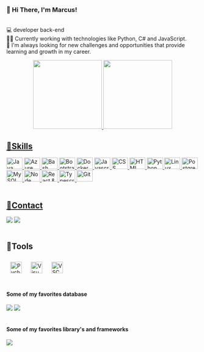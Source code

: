 ### 👋 Hi There, I'm Marcus!

 <br/> :computer: developer back-end
  <br/> 👨‍💻 Currently working with technologies like Python, C# and JavaScript. 
 <br/> :rocket:  I'm always looking for new challenges and opportunities that provide learning and growth in my career.

<div align="center">
  <a href="https://github.com/">
  <img height="180em" src="https://github-readme-stats.vercel.app/api?username=marcustorre5&show_icons=true&theme=dark&include_all_commits=true&count_private=true"/>
  <img height="180em" src="https://github-readme-stats.vercel.app/api/top-langs/?username=marcustorre5&layout=compact&langs_count=7&theme=dark"/>
</div>
  
## 🚀Skills
   
<div align="left">
  <img src="https://cdn.jsdelivr.net/gh/devicons/devicon/icons/java/java-original-wordmark.svg" height="30" width="42" alt="Java" title="Java"  />
  <img src="https://cdn.jsdelivr.net/gh/devicons/devicon/icons/azure/azure-original.svg"  height="30" width="42" alt="Azure DevOps" title="Azure DevOps"  />
  <img src="https://cdn.jsdelivr.net/gh/devicons/devicon/icons/bash/bash-original.svg"  height="30" width="42" alt="Bash" title="Bash" />
  <img src="https://cdn.jsdelivr.net/gh/devicons/devicon/icons/bootstrap/bootstrap-plain.svg" height="30" width="42" alt="Bootstrap" title="Bootstrap"  />
  <img src="https://cdn.jsdelivr.net/gh/devicons/devicon/icons/docker/docker-plain-wordmark.svg" height="30" width="42" alt="Docker"  title="Docker"  />
  <img src="https://cdn.jsdelivr.net/gh/devicons/devicon/icons/javascript/javascript-plain.svg" height="30" width="42" alt="Javascript" title="Javascript" />
  <img src="https://cdn.jsdelivr.net/gh/devicons/devicon/icons/css3/css3-plain-wordmark.svg" height="30" width="42" alt="CSS" title="CSS" />
  <img src="https://cdn.jsdelivr.net/gh/devicons/devicon/icons/html5/html5-plain-wordmark.svg" height="30" width="42" alt="HTML" title="HTML" />
  <img src="https://cdn.jsdelivr.net/gh/devicons/devicon/icons/python/python-original-wordmark.svg" height="30" width="42" alt="Python" title="Python"  />
  <img src="https://cdn.jsdelivr.net/gh/devicons/devicon/icons/linux/linux-original.svg" height="30" width="42" alt="Linux" title="Linux"  />
  <img src="https://cdn.jsdelivr.net/gh/devicons/devicon/icons/postgresql/postgresql-plain-wordmark.svg" height="30" width="42" alt="PostgreSQL"  title="PostgreSQL" />
  <img src="https://cdn.jsdelivr.net/gh/devicons/devicon/icons/mysql/mysql-original.svg" height="30" width="42" alt="MySQL" title="MySQL"  />
  <img src="https://cdn.jsdelivr.net/gh/devicons/devicon/icons/nodejs/nodejs-original-wordmark.svg"  height="30" width="42" alt="Node" title="Node"  />
  <img src="https://cdn.jsdelivr.net/gh/devicons/devicon/icons/react/react-original.svg" height="30" width="42" alt="React & React Native" title="React & React Native" />
  <img src="https://cdn.jsdelivr.net/gh/devicons/devicon/icons/typescript/typescript-plain.svg"  height="30" width="42" alt="Typescript" title="Typescript"  />
  <img src="https://cdn.jsdelivr.net/gh/devicons/devicon/icons/git/git-original.svg"  height="30" width="42" alt="Git" title="Git"  />
      
</div>


<br>

## 💬Contact

<div>
  <a href = "mailto:marcusmt9@gmail.com"><img src="https://img.shields.io/badge/-Gmail-%23333?style=for-the-badge&logo=gmail&logoColor=white" target="_blank"></a>
  <a href="https://www.linkedin.com/in/marcusvatorres" target="_blank"><img src="https://img.shields.io/badge/-LinkedIn-%230077B5?style=for-the-badge&logo=linkedin&logoColor=white" target="_blank"></a>
</div>

<br>

## 🔭Tools


<div>
  <img style="margin: 10px" src="https://cdn.jsdelivr.net/gh/devicons/devicon/icons/pycharm/pycharm-original.svg" alt="Pycharm" height="30" />
  <img style="margin: 10px" src="https://cdn.jsdelivr.net/gh/devicons/devicon/icons/visualstudio/visualstudio-plain.svg" alt="Visual Studio" height="30" />
  <img style="margin: 10px" src="https://cdn.jsdelivr.net/gh/devicons/devicon/icons/vscode/vscode-original.svg" alt="VSCode" height="30" />
  
  
<div>

<br>

<div>
    <h4> Some of my favorites database</h4>
    <img src="https://img.shields.io/badge/PostgreSQL-316192?style=for-the-badge&logo=postgresql&logoColor=white" target="_blank">
    <img src="https://img.shields.io/badge/SQLite-07405E?style=for-the-badge&logo=sqlite&logoColor=white" target="_blank">
  </div>

<br>

 <div>
    <h4> Some of my favorites library's and frameworks</h4>
    <img src="https://img.shields.io/badge/Django-092E20?style=for-the-badge&logo=django&logoColor=white" target="_blank">
  </div>

  
  
  
<!--
**marcustorre5/marcustorre5** is a ✨ _special_ ✨ repository because its `README.md` (this file) appears on your GitHub profile.

Here are some ideas to get you started:

- 🔭 I’m currently working on ...
- 🌱 I’m currently learning ...
- 👯 I’m looking to collaborate on ...
- 🤔 I’m looking for help with ...
- 💬 Ask me about ...
- 📫 How to reach me: ...
- 😄 Pronouns: ...
- ⚡ Fun fact: ...
-->
